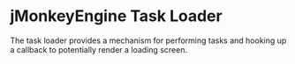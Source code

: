 jMonkeyEngine Task Loader
==========================

The task loader provides a mechanism for performing tasks and hooking up a callback to potentially render a loading screen.


